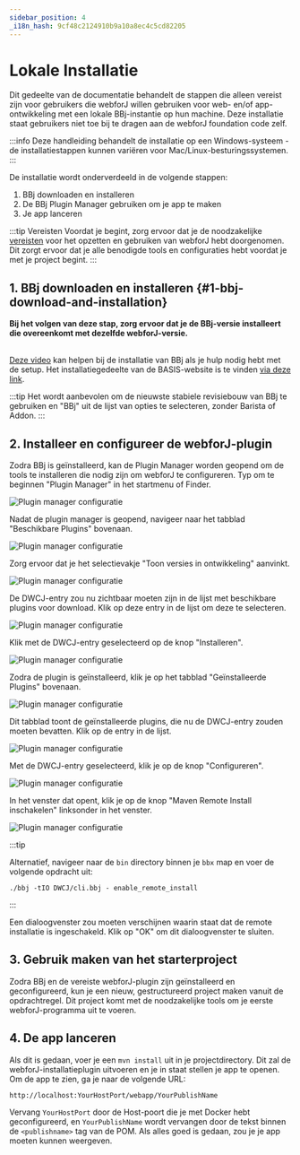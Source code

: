 ```yaml
---
sidebar_position: 4
_i18n_hash: 9cf48c2124910b9a10a8ec4c5cd82205
---
```

# Lokale Installatie

Dit gedeelte van de documentatie behandelt de stappen die alleen vereist zijn voor gebruikers die webforJ willen gebruiken voor web- en/of app-ontwikkeling met een lokale BBj-instantie op hun machine. Deze installatie staat gebruikers niet toe bij te dragen aan de webforJ foundation code zelf.
<br/>

:::info
Deze handleiding behandelt de installatie op een Windows-systeem - de installatiestappen kunnen variëren voor Mac/Linux-besturingssystemen.
:::
<br/>

De installatie wordt onderverdeeld in de volgende stappen:

1. BBj downloaden en installeren
2. De BBj Plugin Manager gebruiken om je app te maken
3. Je app lanceren

:::tip Vereisten
Voordat je begint, zorg ervoor dat je de noodzakelijke [vereisten](../../introduction/prerequisites) voor het opzetten en gebruiken van webforJ hebt doorgenomen. Dit zorgt ervoor dat je alle benodigde tools en configuraties hebt voordat je met je project begint.
:::

## 1. BBj downloaden en installeren {#1-bbj-download-and-installation}

<b>Bij het volgen van deze stap, zorg ervoor dat je de BBj-versie installeert die overeenkomt met dezelfde webforJ-versie.</b><br/><br/>

[Deze video](https://www.youtube.com/watch?v=Ovk8kznQfGs&ab_channel=BBxCluesbyBASISEurope) kan helpen bij de installatie van BBj als je hulp nodig hebt met de setup. Het installatiegedeelte van de BASIS-website is te vinden [via deze link](https://basis.cloud/download-product).

:::tip
Het wordt aanbevolen om de nieuwste stabiele revisiebouw van BBj te gebruiken en "BBj" uit de lijst van opties te selecteren, zonder Barista of Addon.
:::

<a name='section3'></a>

## 2. Installeer en configureer de webforJ-plugin

Zodra BBj is geïnstalleerd, kan de Plugin Manager worden geopend om de tools te installeren die nodig zijn om webforJ te configureren. Typ om te beginnen "Plugin Manager" in het startmenu of Finder.

![Plugin manager configuratie](/img/bbj-installation/local/Step_1l.png#rounded-border)

Nadat de plugin manager is geopend, navigeer naar het tabblad "Beschikbare Plugins" bovenaan.

![Plugin manager configuratie](/img/bbj-installation/local/Step_2l.png#rounded-border)

Zorg ervoor dat je het selectievakje "Toon versies in ontwikkeling" aanvinkt.

![Plugin manager configuratie](/img/bbj-installation/local/Step_3l.png#rounded-border)

De DWCJ-entry zou nu zichtbaar moeten zijn in de lijst met beschikbare plugins voor download. Klik op deze entry in de lijst om deze te selecteren.

![Plugin manager configuratie](/img/bbj-installation/local/Step_4l.png#rounded-border)

Klik met de DWCJ-entry geselecteerd op de knop "Installeren".

![Plugin manager configuratie](/img/bbj-installation/local/Step_5l.png#rounded-border)

Zodra de plugin is geïnstalleerd, klik je op het tabblad "Geïnstalleerde Plugins" bovenaan.

![Plugin manager configuratie](/img/bbj-installation/local/Step_6l.png#rounded-border)

Dit tabblad toont de geïnstalleerde plugins, die nu de DWCJ-entry zouden moeten bevatten. Klik op de entry in de lijst.

![Plugin manager configuratie](/img/bbj-installation/local/Step_7l.png#rounded-border)

Met de DWCJ-entry geselecteerd, klik je op de knop "Configureren".

![Plugin manager configuratie](/img/bbj-installation/local/Step_8l.png#rounded-border)

In het venster dat opent, klik je op de knop "Maven Remote Install inschakelen" linksonder in het venster.

![Plugin manager configuratie](/img/bbj-installation/local/Step_9l.png#rounded-border)

:::tip 

Alternatief, navigeer naar de `bin` directory binnen je `bbx` map en voer de volgende opdracht uit:

```bbj
./bbj -tIO DWCJ/cli.bbj - enable_remote_install
```
:::

Een dialoogvenster zou moeten verschijnen waarin staat dat de remote installatie is ingeschakeld. Klik op "OK" om dit dialoogvenster te sluiten.

## 3. Gebruik maken van het starterproject
Zodra BBj en de vereiste webforJ-plugin zijn geïnstalleerd en geconfigureerd, kun je een nieuw, gestructureerd project maken vanuit de opdrachtregel. Dit project komt met de noodzakelijke tools om je eerste webforJ-programma uit te voeren.

<ComponentArchetype
project="bbj-hello-world"
/>

## 4. De app lanceren

Als dit is gedaan, voer je een `mvn install` uit in je projectdirectory. Dit zal de webforJ-installatieplugin uitvoeren en je in staat stellen je app te openen. Om de app te zien, ga je naar de volgende URL:

`http://localhost:YourHostPort/webapp/YourPublishName`

Vervang `YourHostPort` door de Host-poort die je met Docker hebt geconfigureerd, en `YourPublishName` wordt vervangen door de tekst binnen de `<publishname>` tag van de POM. 
Als alles goed is gedaan, zou je je app moeten kunnen weergeven.

